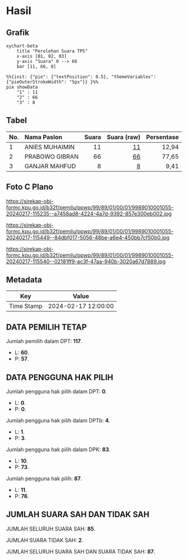 # Hasil

## Grafik

```mermaid
xychart-beta
    title "Perolehan Suara TPS"
    x-axis [01, 02, 03]
    y-axis "Suara" 0 --> 66
    bar [11, 66, 8]
```

```mermaid
%%{init: {"pie": {"textPosition": 0.5}, "themeVariables": {"pieOuterStrokeWidth": "5px"}} }%%
pie showData
    "1" : 11
    "2" : 66
    "3" : 8
```

## Tabel

| No. | Nama Paslon    | Suara | Suara (raw) | Persentase |
|:--- |:-------------- | -----:| -----------:| ----------:|
| 1   | ANIES MUHAIMIN | 11    | [11][p-1]   | 12,94      |
| 2   | PRABOWO GIBRAN | 66    | [66][p-2]   | 77,65      |
| 3   | GANJAR MAHFUD  | 8     | [8][p-3]    | 9,41       |


[p-1]: https://github.com/gigit-pemilu/pemilu-2024-99-luar-negeri/blob/main/pilpres/hitung-suara/sub/99-luar-negeri/sub/89-penang-malaysia/sub/01-penang-malaysia/sub/0001-penang-malaysia/sub/055-ksk-040/sub/paslon-1.txt
[p-2]: https://github.com/gigit-pemilu/pemilu-2024-99-luar-negeri/blob/main/pilpres/hitung-suara/sub/99-luar-negeri/sub/89-penang-malaysia/sub/01-penang-malaysia/sub/0001-penang-malaysia/sub/055-ksk-040/sub/paslon-2.txt
[p-3]: https://github.com/gigit-pemilu/pemilu-2024-99-luar-negeri/blob/main/pilpres/hitung-suara/sub/99-luar-negeri/sub/89-penang-malaysia/sub/01-penang-malaysia/sub/0001-penang-malaysia/sub/055-ksk-040/sub/paslon-3.txt

## Foto C Plano

https://sirekap-obj-formc.kpu.go.id/b32f/pemilu/ppwp/99/89/01/00/01/9989010001055-20240217-115235--a7458ad8-4224-4a7d-9392-857e300eb002.jpg

https://sirekap-obj-formc.kpu.go.id/b32f/pemilu/ppwp/99/89/01/00/01/9989010001055-20240217-115449--84dbf017-5056-48be-a6e4-450bb7cf50b0.jpg

https://sirekap-obj-formc.kpu.go.id/b32f/pemilu/ppwp/99/89/01/00/01/9989010001055-20240217-115540--02181ff9-ac3f-47aa-940b-3020a67d7889.jpg


## Metadata

| Key        | Value               |
| ---------- | ------------------- |
| Time Stamp | 2024-02-17 12:00:00 |


## DATA PEMILIH TETAP

Jumlah pemilih dalam DPT: **117**.
 * L: **60**.
 * P: **57**.

## DATA PENGGUNA HAK PILIH

Jumlah pengguna hak pilih dalam DPT: **0**.
 * L: **0**.
 * P: **0**.

Jumlah pengguna hak pilih dalam DPTb: **4**.
 * L: **1**.
 * P: **3**.

Jumlah pengguna hak pilih dalam DPK: **83**.
 * L: **10**.
 * P: **73**.

Jumlah pengguna hak pilih: **87**.
 * L: **11**.
 * P: **76**.

## JUMLAH SUARA SAH DAN TIDAK SAH

JUMLAH SELURUH SUARA SAH: **85**.

JUMLAH SUARA TIDAK SAH: **2**.

JUMLAH SELURUH SUARA SAH DAN SUARA TIDAK SAH: **87**.


